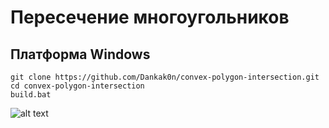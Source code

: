 # Пересечение многоугольников
## Платформа Windows
<pre><code>git clone https://github.com/Dankak0n/convex-polygon-intersection.git
cd convex-polygon-intersection
build.bat
</code></pre>
![alt text](https://github.com/Dankak0n/convex-polygon-intersection/tree/master/outcome/Picture1.png)
